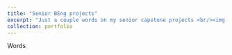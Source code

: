 ```yaml
---
title: "Senior BEng projects"
excerpt: "Just a couple words on my senior capstone projects <br/><img src='/images/NorthernSky.png'>"
collection: portfolio
---
```


Words 
